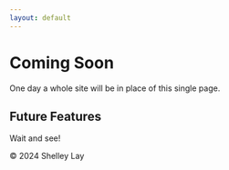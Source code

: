 ```yaml
---
layout: default
---
```


# Coming Soon

One day a whole site will be in place of this single page.

## Future Features

Wait and see!

&copy; 2024 Shelley Lay